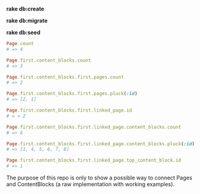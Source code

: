 **rake db:create**

**rake db:migrate**

**rake db:seed**

```ruby
Page.count
# => 4

Page.first.content_blocks.count
# => 3

Page.first.content_blocks.first.pages.count
# => 2

Page.first.content_blocks.first.pages.pluck(:id)
# => [2, 1]

Page.first.content_blocks.first.linked_page.id
# = > 2

Page.first.content_blocks.first.linked_page.content_blocks.count
# => 6

Page.first.content_blocks.first.linked_page.content_blocks.pluck(:id)
# => [1, 4, 5, 6, 7, 8]

Page.first.content_blocks.first.linked_page.top_content_block.id
# => 1
```

The purpose of this repo is only to show a possible way to connect Pages and ContentBlocks (a raw implementation with working examples).
